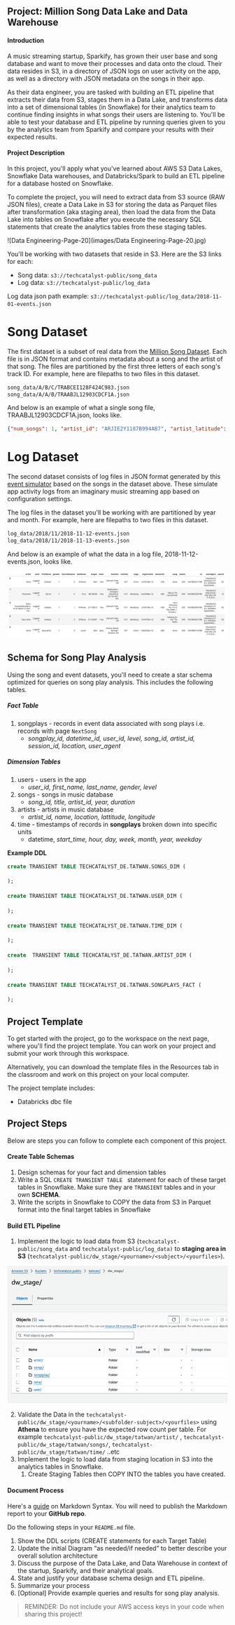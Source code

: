 ## Project: Million Song Data Lake and Data Warehouse

#### Introduction

A music streaming startup, Sparkify, has grown their user base and song database and want to move their processes and data onto the cloud. Their data resides in S3, in a directory of JSON logs on user activity on the app, as well as a directory with JSON metadata on the songs in their app.

As their data engineer, you are tasked with building an ETL pipeline that extracts their data from S3, stages them in a Data Lake, and transforms data into a set of dimensional tables (in Snowflake) for their analytics team to continue finding insights in what songs their users are listening to. You'll be able to test your database and ETL pipeline by running queries given to you by the analytics team from Sparkify and compare your results with their expected results.

#### Project Description

In this project, you'll apply what you've learned about AWS S3 Data Lakes, Snowflake Data warehouses,  and Databricks/Spark to build an ETL pipeline for a database hosted on Snowflake. 

To complete the project, you will need to extract data from S3 source (RAW JSON files), create a Data Lake in S3 for storing the data as Parquet files after transformation (aka staging area), then load the data from the Data Lake into tables on Snowflake after you execute the necessary SQL statements that create the analytics tables from these staging tables.

![Data Engineering-Page-20](images/Data Engineering-Page-20.jpg)

You'll be working with two datasets that reside in S3. Here are the S3 links for each:

- Song data: `s3://techcatalyst-public/song_data`
- Log data: `s3://techcatalyst-public/log_data`

Log data json path example: `s3://techcatalyst-public/log_data/2018-11-01-events.json`

# Song Dataset

The first dataset is a subset of real data from the [Million Song Dataset](http://millionsongdataset.com). Each file is in JSON format and contains metadata about a song and the artist of that song. The files are partitioned by the first three letters of each song's track ID. For example, here are filepaths to two files in this dataset.

```
song_data/A/B/C/TRABCEI128F424C983.json
song_data/A/A/B/TRAABJL12903CDCF1A.json
```

And below is an example of what a single song file, TRAABJL12903CDCF1A.json, looks like.

```json
{"num_songs": 1, "artist_id": "ARJIE2Y1187B994AB7", "artist_latitude": null, "artist_longitude": null, "artist_location": "", "artist_name": "Line Renaud", "song_id": "SOUPIRU12A6D4FA1E1", "title": "Der Kleine Dompfaff", "duration": 152.92036, "year": 0}
```

# Log Dataset
The second dataset consists of log files in JSON format generated by this [event simulator](https://github.com/Interana/eventsim) based on the songs in the dataset above. These simulate app activity logs from an imaginary music streaming app based on configuration settings.

The log files in the dataset you'll be working with are partitioned by year and month. For example, here are filepaths to two files in this dataset.
```bash
log_data/2018/11/2018-11-12-events.json
log_data/2018/11/2018-11-13-events.json
```

And below is an example of what the data in a log file, 2018-11-12-events.json, looks like.

![img](images/log-data.png)

## Schema for Song Play Analysis

Using the song and event datasets, you'll need to create a star schema optimized for queries on song play analysis. This includes the following tables.

##### Fact Table

1. songplays - records in event data associated with song plays i.e. records with page `NextSong`
   - *songplay_id, datetime_id, user_id, level, song_id, artist_id, session_id, location, user_agent*

##### Dimension Tables

1. users - users in the app
   - *user_id, first_name, last_name, gender, level*
2. songs - songs in music database
   - *song_id, title, artist_id, year, duration*
3. artists - artists in music database
   - *artist_id, name, location, lattitude, longitude*
4. time - timestamps of records in **songplays**  broken down into specific units
   - datetime, *start_time, hour, day, week, month, year, weekday*

**Example DDL**

```sql
create TRANSIENT TABLE TECHCATALYST_DE.TATWAN.SONGS_DIM (

);

create TRANSIENT TABLE TECHCATALYST_DE.TATWAN.USER_DIM (

);

create TRANSIENT TABLE TECHCATALYST_DE.TATWAN.TIME_DIM (

);

create  TRANSIENT TABLE TECHCATALYST_DE.TATWAN.ARTIST_DIM (

);

create TRANSIENT TABLE TECHCATALYST_DE.TATWAN.SONGPLAYS_FACT (

);


```



## Project Template

To get started with the project, go to the workspace on the next page, where you'll find the project template. You can work on your project and submit your work through this workspace.

Alternatively, you can download the template files in the Resources tab in the classroom and work on this project on your local computer.

The project template includes:

* Databricks dbc file 

## Project Steps

Below are steps you can follow to complete each component of this project.

#### Create Table Schemas

1. Design schemas for your fact and dimension tables 
2. Write a SQL `CREATE TRANSIENT TABLE ` statement for each of these target tables in  Snowflake. Make sure they are `TRANSIENT` tables and in your own **SCHEMA**. 
3. Write the scripts in Snowflake to COPY the data from S3 in Parquet format into the final target tables in Snowflake

#### Build ETL Pipeline

1. Implement the logic  to load data from S3 (`techcatalyst-public/song_data` and `techcatalyst-public/log_data)`  to **staging area in S3**  (`techcatalyst-public/dw_stage/<yourname>/<subject>/<yourfiles>`).

![image-20240717135233117](images/image-20240717135233117.png)

2. Validate the Data in the ``techcatalyst-public/dw_stage/<yourname>/<subfolder-subject>/<yourfiles>`` using **Athena** to ensure you have the expected row count per table. For example `techcatalyst-public/dw_stage/tatwan/artist/` , ``techcatalyst-public/dw_stage/tatwan/songs/``, `techcatalyst-public/dw_stage/tatwan/time/` ..etc
3. Implement the logic to load data from staging location in S3 into the analytics tables in Snowflake. 
   1. Create Staging Tables then COPY INTO the tables you have created.

#### Document Process

Here's a [guide](https://www.markdownguide.org/basic-syntax/) on Markdown Syntax. You will need to publish the Markdown report to your **GitHub repo**.

Do the following steps in your `README.md` file.

1. Show the DDL scripts (CREATE statements for each Target Table)
2. Update the initial Diagram “as needed/if needed” to better describe your overall solution architecture 
3. Discuss the purpose of the Data Lake, and Data Warehouse in context of the startup, Sparkify, and their analytical goals.
4. State and justify your database schema design and ETL pipeline.
5. Summarize your process
6. [Optional] Provide example queries and results for song play analysis.



> REMINDER: Do not include your AWS access keys in your code when sharing this project!




